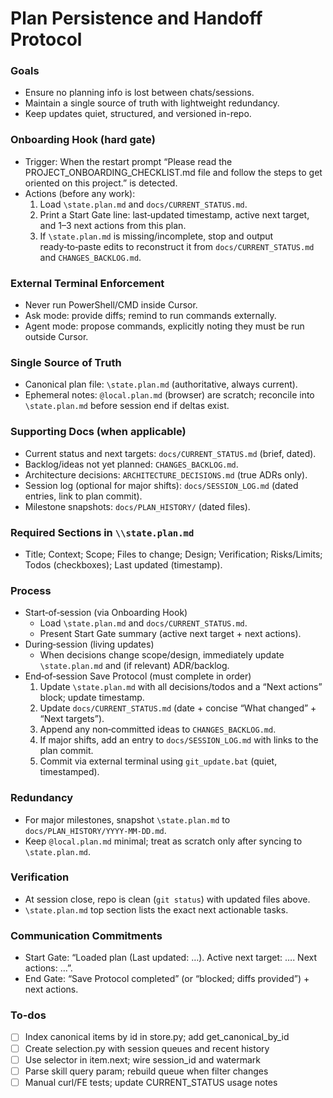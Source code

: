 # Plan Persistence and Handoff Protocol

### Goals

- Ensure no planning info is lost between chats/sessions.
- Maintain a single source of truth with lightweight redundancy.
- Keep updates quiet, structured, and versioned in-repo.

### Onboarding Hook (hard gate)

- Trigger: When the restart prompt “Please read the PROJECT_ONBOARDING_CHECKLIST.md file and follow the steps to get oriented on this project.” is detected.
- Actions (before any work):
  1) Load `\state.plan.md` and `docs/CURRENT_STATUS.md`.
  2) Print a Start Gate line: last‑updated timestamp, active next target, and 1–3 next actions from this plan.
  3) If `\state.plan.md` is missing/incomplete, stop and output ready‑to‑paste edits to reconstruct it from `docs/CURRENT_STATUS.md` and `CHANGES_BACKLOG.md`.

### External Terminal Enforcement

- Never run PowerShell/CMD inside Cursor.
- Ask mode: provide diffs; remind to run commands externally.
- Agent mode: propose commands, explicitly noting they must be run outside Cursor.

### Single Source of Truth

- Canonical plan file: `\state.plan.md` (authoritative, always current).
- Ephemeral notes: `@local.plan.md` (browser) are scratch; reconcile into `\state.plan.md` before session end if deltas exist.

### Supporting Docs (when applicable)

- Current status and next targets: `docs/CURRENT_STATUS.md` (brief, dated).
- Backlog/ideas not yet planned: `CHANGES_BACKLOG.md`.
- Architecture decisions: `ARCHITECTURE_DECISIONS.md` (true ADRs only).
- Session log (optional for major shifts): `docs/SESSION_LOG.md` (dated entries, link to plan commit).
- Milestone snapshots: `docs/PLAN_HISTORY/` (dated files).

### Required Sections in `\\state.plan.md`

- Title; Context; Scope; Files to change; Design; Verification; Risks/Limits; Todos (checkboxes); Last updated (timestamp).

### Process

- Start‑of‑session (via Onboarding Hook)
  - Load `\state.plan.md` and `docs/CURRENT_STATUS.md`.
  - Present Start Gate summary (active next target + next actions).
- During‑session (living updates)
  - When decisions change scope/design, immediately update `\state.plan.md` and (if relevant) ADR/backlog.
- End‑of‑session Save Protocol (must complete in order)
  1) Update `\state.plan.md` with all decisions/todos and a “Next actions” block; update timestamp.
  2) Update `docs/CURRENT_STATUS.md` (date + concise “What changed” + “Next targets”).
  3) Append any non‑committed ideas to `CHANGES_BACKLOG.md`.
  4) If major shifts, add an entry to `docs/SESSION_LOG.md` with links to the plan commit.
  5) Commit via external terminal using `git_update.bat` (quiet, timestamped).

### Redundancy

- For major milestones, snapshot `\state.plan.md` to `docs/PLAN_HISTORY/YYYY‑MM‑DD.md`.
- Keep `@local.plan.md` minimal; treat as scratch only after syncing to `\state.plan.md`.

### Verification

- At session close, repo is clean (`git status`) with updated files above.
- `\state.plan.md` top section lists the exact next actionable tasks.

### Communication Commitments

- Start Gate: “Loaded plan (Last updated: …). Active next target: …. Next actions: …”.
- End Gate: “Save Protocol completed” (or “blocked; diffs provided”) + next actions.

### To-dos

- [ ] Index canonical items by id in store.py; add get_canonical_by_id
- [ ] Create selection.py with session queues and recent history
- [ ] Use selector in item.next; wire session_id and watermark
- [ ] Parse skill query param; rebuild queue when filter changes
- [ ] Manual curl/FE tests; update CURRENT_STATUS usage notes
